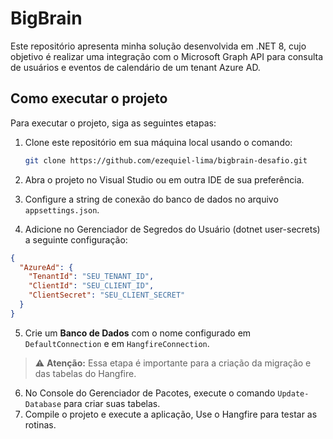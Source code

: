 # BigBrain

Este repositório apresenta minha solução desenvolvida em .NET 8, cujo objetivo é realizar uma integração com o Microsoft Graph API para consulta de usuários e eventos de calendário de um tenant Azure AD.

## Como executar o projeto
Para executar o projeto, siga as seguintes etapas:
1. Clone este repositório em sua máquina local usando o comando:

   ```bash
   git clone https://github.com/ezequiel-lima/bigbrain-desafio.git
   ```
   
2. Abra o projeto no Visual Studio ou em outra IDE de sua preferência.
3. Configure a string de conexão do banco de dados no arquivo `appsettings.json`.
4. Adicione no Gerenciador de Segredos do Usuário (dotnet user-secrets) a seguinte configuração:
   
  ```json
  {
    "AzureAd": {
      "TenantId": "SEU_TENANT_ID",
      "ClientId": "SEU_CLIENT_ID",
      "ClientSecret": "SEU_CLIENT_SECRET"
    }
  }
  ```
    
5. Crie um **Banco de Dados** com o nome configurado em `DefaultConnection` e em `HangfireConnection`.
> ⚠️ **Atenção:** Essa etapa é importante para a criação da migração e das tabelas do Hangfire.

6. No Console do Gerenciador de Pacotes, execute o comando `Update-Database` para criar suas tabelas.  
7. Compile o projeto e execute a aplicação, Use o Hangfire para testar as rotinas.
